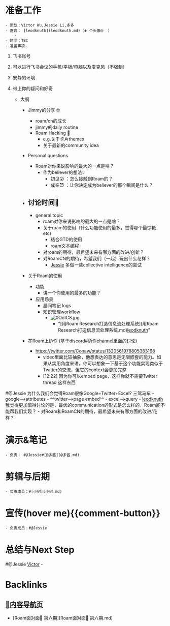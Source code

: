 
# 准备工作
    - 策划：Victor Wu,Jessie Li,多多
    - 嘉宾： [leodknuth](leodknuth.md)（➕ 个头像🤓  ）
        - 
    - 时间：TBC
    - 准备事项：
        
1. 飞书账号
        
2. 可以进行飞书会议的手机/平板/电脑以及麦克风（不强制）
        
3. 安静的环境
        
4. 带上你的疑问和好奇
    - 大纲
        - Jimmy的分享 🤓  
            - roam/cn的成长
            - jimmy的daily routine
            - Roam Hacking 👾
                - e.g.关于卡片themes
                - 关于最新的community idea
        - Personal questions
            - Roam对你来说影响的最大的一点是啥？
                - 作为believer的想法💡 
                    - 初见😮 ：怎么接触到Roam的？
                    - 成亲😈 ：让你决定成为believer的那个瞬间是什么？
        - 讨论时间🤩  
            - 

            - general topic
                - roam对你来说影响的最大的一点是啥？
                - 关于roam的使用（什么功能使用的最多，觉得哪个最惊艳 etc)
                    - 结合GTD的使用
                    - roam文本编程
                - 对roam的期待，最希望未来有哪方面的改进/创新？
                - 对RoamCN的期待，希望我们（一起）玩出什么花样？
                    - [Jessie](Jessie.md) 多做一些collective intelligence的尝试
        - 关于Roam的使用
            - 功能
                - 讲一个你使用的最多的功能？
            - 应用场景
                - 晨间笔记 logs
                - 知识管理workflow
                    - ![0OdIC8.jpg](https://s1.ax1x.com/2020/10/17/0OdIC8.jpg)
                        - "[用Roam Research打造信息流处理系统](用Roam Research打造信息流处理系统.md)[leodknuth](leodknuth.md)"
        - 在Roam上协作 (基于discord#[协作channel](协作channel.md)里面的讨论)
            - https://twitter.com/Conaw/status/1320561978805383168
                - video里面比较抽象，他想表达的意思是无限嵌套的能力。如果从实用角度来讲，你可以想象一下基于这个功能实现类似于Twitter的交流，但它的context会更加完整
                - [12:22] 因为你可以embed page，这样你就不需要Twitter thread 这样东西
            
#@Jessie 为什么我们会觉得Roam很像Google+Twitter+Excel? 三驾马车
                - google-->attributes
                - ^^twitter-->page embed^^
                - excel-->query
            - [leodknuth](leodknuth.md) 我觉得更加值得讨论的是，最优的communication的形式是怎么样的，Roam能不能帮我们实现？
        - 对Roam和RoamCN的期待，最希望未来有哪方面的改进/花样？

# 演示&笔记
    - 负责： #@Jessie#[@多酱](@多酱.md)

# 剪辑与后期
    - 负责成员：#[小树](小树.md) 

# 宣传(hover me){{comment-button}}
    - 负责成员：#@Jessie

# 总结与Next Step
    
#@Jessie [Victor](Victor.md)
    - 

# Backlinks
## [🎈内容导航页](🎈内容导航页.md)
- [Roam面对面🍜 第六期](Roam面对面🍜 第六期.md)

